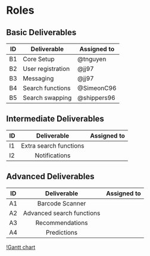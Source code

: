 # Roles

## Basic Deliverables
| ID | Deliverable         | Assigned to   |
| --- | ----------------- | ------------ |
| B1 | Core Setup          | @tnguyen      |
| B2 | User registration   | @jj97         |
| B3 | Messaging           | @jj97         |
| B4 | Search functions    | @SimeonC96    |
| B5 | Search swapping     | @shippers96   |

## Intermediate Deliverables

| ID | Deliverable            | Assigned to  |
| ----- | :--------------------: | :----------- |
| I1 | Extra search functions |              |
| I2 | Notifications          |              |

## Advanced Deliverables

| ID | Deliverable               | Assigned to |
| ---- | :-----------------------: | :---------- |
| A1 | Barcode Scanner           |             |
| A2 | Advanced search functions |             |
| A3 | Recommendations           |             |
| A4 | Predictions               |             |


[!Gantt chart](/Documents/gantt.jpg)
